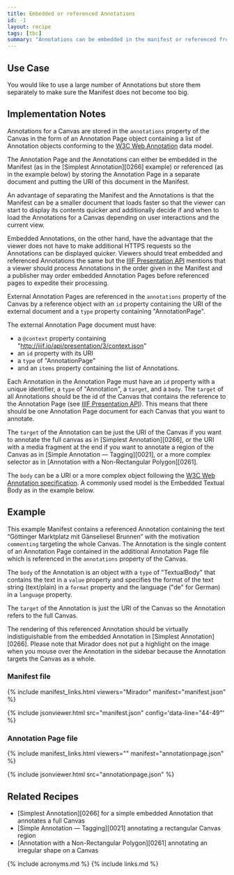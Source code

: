 ```yaml
---
title: Embedded or referenced Annotations
id: -1
layout: recipe
tags: [tbc]
summary: "Annotations can be embedded in the manifest or referenced from external URIs."
---
```


## Use Case

You would like to use a large number of Annotations but store them separately to make sure the Manifest does not become too big.

## Implementation Notes

Annotations for a Canvas are stored in the `annotations` property of the Canvas in the form of an Annotation Page object containing a list of Annotation objects conforming to the [W3C Web Annotation](https://www.w3.org/TR/annotation-model/) data model.

The Annotation Page and the Annotations can either be embedded in the Manifest (as in the [Simplest Annotation][0266] example) or referenced (as in the example below) by storing the Annotation Page in a separate document and putting the URI of this document in the Manifest.

An advantage of separating the Manifest and the Annotations is that the Manifest can be a smaller document that loads faster so that the viewer can start to display its contents quicker and additionally decide if and when to load the Annotations for a Canvas depending on user interactions and the current view. 

Embedded Annotations, on the other hand, have the advantage that the viewer does not have to make additional HTTPS requests so the Annotations can be displayed quicker. Viewers should treat embedded and referenced Annotations the same but the [IIIF Presentation API](https://iiif.io/api/presentation/3.0/#56-annotation) mentions that a viewer should process Annotations in the order given in the Manifest and a publisher may order embedded Annotation Pages before referenced pages to expedite their processing.

External Annotation Pages are referenced in the `annotations` property of the Canvas by a reference object with an `id` property containing the URI of the external document and a `type` property containing "AnnotationPage".

The external Annotation Page document must have:
- a `@context` property containing "http://iiif.io/api/presentation/3/context.json"
- an `id` property with its URI
- a `type` of "AnnotationPage"
- and an `items` property containing the list of Annotations.

Each Annotation in the Annotation Page must have an `id` property with a unique identifier, a `type` of "Annotation", a `target`, and a `body`. The `target` of all Annotations should be the id of the Canvas that contains the reference to the Annotation Page (see [IIIF Presentation API](https://iiif.io/api/presentation/3.0/#55-annotation-page)). This means that there should be one Annotation Page document for each Canvas that you want to annotate.

The `target` of the Annotation can be just the URI of the Canvas if you want to annotate the full canvas as in [Simplest Annotation][0266], or the URI with a media fragment at the end if you want to annotate a region of the Canvas as in [Simple Annotation — Tagging][0021], or a more complex selector as in [Annotation with a Non-Rectangular Polygon][0261]. 

The `body` can be a URI or a more complex object following the [W3C Web Annotation specification](https://www.w3.org/TR/annotation-model/#bodies-and-targets'). A commonly used model is the Embedded Textual Body as in the example below.


## Example

This example Manifest contains a referenced Annotation containing the text “Göttinger Marktplatz mit Gänseliesel Brunnen” with the motivation `commenting` targeting the whole Canvas. The Annotation is the single content of an Annotation Page contained in the additional Annotation Page file which is referenced in the `annotations` property of the Canvas.

The `body` of the Annotation is an object with a `type` of "TextualBody" that contains the text in a `value` property and specifies the format of the text string (text/plain) in a `format` property and the language ("de" for German) in a `language` property.

The `target` of the Annotation is just the URI of the Canvas so the Annotation refers to the full Canvas.

The rendering of this referenced Annotation should be virtually indistiguishable from the embedded Annotation in [Simplest Annotation][0266]. Please note that Mirador does not put a highlight on the image when you mouse over the Annotation in the sidebar because the Annotation targets the Canvas as a whole.

### Manifest file

{% include manifest_links.html viewers="Mirador" manifest="manifest.json" %}

{% include jsonviewer.html src="manifest.json" config='data-line="44-49"' %}

### Annotation Page file

{% include manifest_links.html viewers="" manifest="annotationpage.json" %}

{% include jsonviewer.html src="annotationpage.json" %}

## Related Recipes

* [Simplest Annotation][0266] for a simple embedded Annotation that annotates a full Canvas
* [Simple Annotation — Tagging][0021] annotating a rectangular Canvas region
* [Annotation with a Non-Rectangular Polygon][0261] annotating an irregular shape on a Canvas


{% include acronyms.md %}
{% include links.md %}

